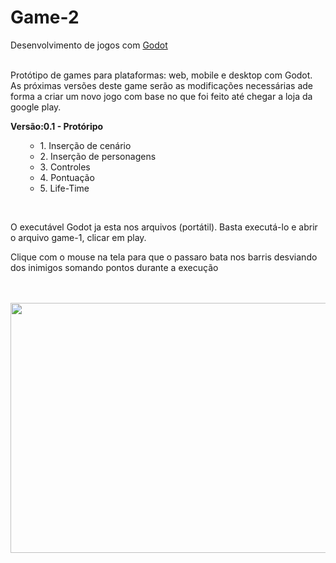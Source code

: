# Game-2
Desenvolvimento de jogos com <a href="https://godotengine.org/">Godot</a>

<br>
Protótipo de games para plataformas: web, mobile e desktop com Godot.
As próximas versões deste game serão as modificações necessárias ade forma a criar um novo jogo com base no que foi feito até chegar a loja da google play.
<br>
<p><b>Versão:0.1 - Protóripo</b></p>
<ol>
  <ul>
    <li>1. Inserção de cenário</li>
    <li>2. Inserção de personagens</li>
    <li>3. Controles</li>
    <li>4. Pontuação</li>
    <li>5. Life-Time</li>
  </ul>  
</ol>
<br>
<p> O executável Godot ja esta nos arquivos (portátil). Basta executá-lo e abrir o arquivo game-1, clicar em play. </p>
<p> Clique com o mouse na tela para que o passaro bata nos barris desviando dos inimigos somando pontos durante a execução</p>

<br><br>
<img src="https://s10.postimg.cc/fylhq76ft/game.png" width="700" height="400">
